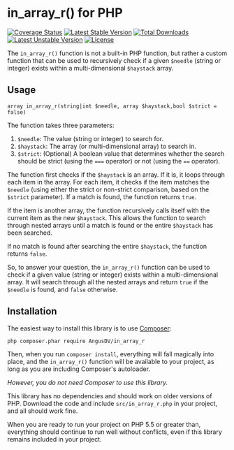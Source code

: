 # in_array_r() for PHP


[![Coverage Status](https://coveralls.io/repos/AngusDV/in_array_r/badge.svg?branch=master)](https://coveralls.io/r/AngusDV/in_array_r)
[![Latest Stable Version](https://poser.pugx.org/AngusDV/in_array_r/v/stable.svg)](https://packagist.org/packages/AngusDV/in_array_r)
[![Total Downloads](https://poser.pugx.org/AngusDV/in_array_r/downloads.svg)](https://packagist.org/packages/AngusDV/in_array_r)
[![Latest Unstable Version](https://poser.pugx.org/AngusDV/in_array_r/v/unstable.svg)](https://packagist.org/packages/AngusDV/in_array_r)
[![License](https://poser.pugx.org/AngusDV/in_array_r/license.svg)](https://packagist.org/packages/AngusDV/in_array_r)

The `in_array_r()` function is not a built-in PHP function, but rather a custom function that can be used to recursively check if a given `$needle` (string or integer) exists within a multi-dimensional `$haystack` array.


## Usage

```
array in_array_r(string|int $needle, array $haystack,bool $strict = false)
```




The function takes three parameters:

1.  `$needle`: The value (string or integer) to search for.
2.  `$haystack`: The array (or multi-dimensional array) to search in.
3.  `$strict`: (Optional) A boolean value that determines whether the search should be strict (using the `===` operator) or not (using the `==` operator).

The function first checks if the `$haystack` is an array. If it is, it loops through each item in the array. For each item, it checks if the item matches the `$needle` (using either the strict or non-strict comparison, based on the `$strict` parameter). If a match is found, the function returns `true`.

If the item is another array, the function recursively calls itself with the current item as the new `$haystack`. This allows the function to search through nested arrays until a match is found or the entire `$haystack` has been searched.

If no match is found after searching the entire `$haystack`, the function returns `false`.

So, to answer your question, the `in_array_r()` function can be used to check if a given value (string or integer) exists within a multi-dimensional array. It will search through all the nested arrays and return `true` if the `$needle` is found, and `false` otherwise.

## Installation

The easiest way to install this library is to use [Composer](https://getcomposer.org/):

```
php composer.phar require AngusDV/in_array_r
```

Then, when you run `composer install`, everything will fall magically into place,
and the `in_array_r()` function will be available to your project, as long as
you are including Composer's autoloader.

_However, you do not need Composer to use this library._

This library has no dependencies and should work on older versions of PHP.
Download the code and include `src/in_array_r.php` in your project, and all
should work fine.

When you are ready to run your project on PHP 5.5 or greater than, everything should
continue to run well without conflicts, even if this library remains included
in your project.

